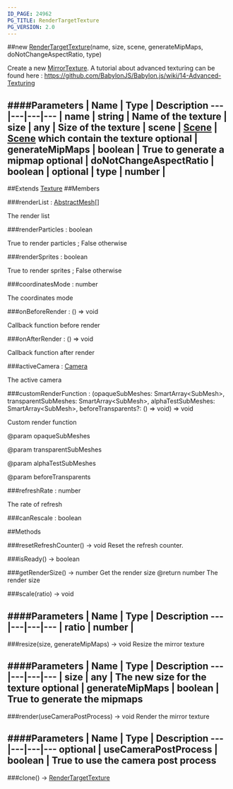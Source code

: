 ```yaml
---
ID_PAGE: 24962
PG_TITLE: RenderTargetTexture
PG_VERSION: 2.0
---
```

##new [RenderTargetTexture](/classes/RenderTargetTexture)(name, size, scene, generateMipMaps, doNotChangeAspectRatio, type)



Create a new [MirrorTexture](/classes/MirrorTexture).
A tutorial about advanced texturing can be found here : https://github.com/BabylonJS/Babylon.js/wiki/14-Advanced-Texturing




####Parameters
 | Name | Type | Description
---|---|---|---
 | name | string | Name of the texture
 | size | any | Size of the texture
 | scene | [Scene](/classes/Scene) | [Scene](/classes/Scene) which contain the texture
optional | generateMipMaps | boolean | True to generate a mipmap
optional | doNotChangeAspectRatio | boolean | 
optional | type | number | 
---

##Extends [Texture](/classes/Texture)
##Members

###renderList : [AbstractMesh](/classes/AbstractMesh)[]




The render list



###renderParticles : boolean




True to render particles ; False otherwise



###renderSprites : boolean




True to render sprites ; False otherwise



###coordinatesMode : number




The coordinates mode



###onBeforeRender : () =&gt; void




Callback function before render



###onAfterRender : () =&gt; void




Callback function after render



###activeCamera : [Camera](/classes/Camera)




The active camera



###customRenderFunction : (opaqueSubMeshes: SmartArray&lt;SubMesh&gt;, transparentSubMeshes: SmartArray&lt;SubMesh&gt;, alphaTestSubMeshes: SmartArray&lt;SubMesh&gt;, beforeTransparents?: () =&gt; void) =&gt; void




Custom render function

@param opaqueSubMeshes

@param transparentSubMeshes

@param alphaTestSubMeshes

@param beforeTransparents



###refreshRate : number




The rate of refresh






###canRescale : boolean









##Methods

###resetRefreshCounter() &rarr; void
Reset the refresh counter.






###isReady() &rarr; boolean




###getRenderSize() &rarr; number
Get the render size
@return number The render size






###scale(ratio) &rarr; void



####Parameters
 | Name | Type | Description
---|---|---|---
 | ratio | number | 
---

###resize(size, generateMipMaps) &rarr; void
Resize the mirror texture





####Parameters
 | Name | Type | Description
---|---|---|---
 | size | any | The new size for the texture
optional | generateMipMaps | boolean | True to generate the mipmaps
---

###render(useCameraPostProcess) &rarr; void
Render the mirror texture





####Parameters
 | Name | Type | Description
---|---|---|---
optional | useCameraPostProcess | boolean | True to use the camera post process
---

###clone() &rarr; [RenderTargetTexture](/classes/RenderTargetTexture)

